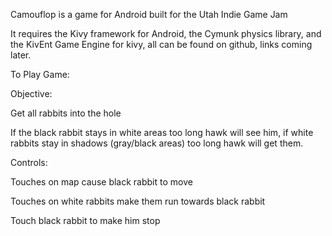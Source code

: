 Camouflop is a game for Android built for the Utah Indie Game Jam

It requires the Kivy framework for Android, the Cymunk physics library, and the KivEnt Game Engine for kivy, all can be found on github, links coming later.

To Play Game:

Objective:

Get all rabbits into the hole

If the black rabbit stays in white areas too long hawk will see him, if white rabbits stay in shadows (gray/black areas) too long hawk will get them.

Controls:

Touches on map cause black rabbit to move

Touches on white rabbits make them run towards black rabbit

Touch black rabbit to make him stop

